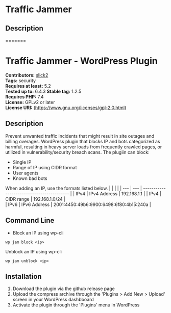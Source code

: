 # Traffic Jammer

## Description
=======
# Traffic Jammer - WordPress Plugin #  
**Contributors:** [slick2](https://profiles.wordpress.org/slick2/)  
**Tags:** security  
**Requires at least:** 5.2  
**Tested up to:** 6.4.3
**Stable tag:** 1.2.5  
**Requires PHP:** 7.4  
**License:** GPLv2 or later  
**License URI:** (https://www.gnu.org/licenses/gpl-2.0.html)  

## Description ##


Prevent unwanted traffic incidents that might result in site outages and billing overages.  WordPress plugin that blocks IP and bots categorized as harmful, resulting in heavy server loads from frequently crawled pages, or utilized in vulnerability/security breach scans.  The plugiin can block:

- Single IP
- Range of IP using CIDR format
- User agents 
- Known bad bots

When adding an IP, use the formats listed below.
|      |                 |                                            |
| ---  | ---             | ------------------------------------------ |
| IPv4 |	IPv4 Address |	192.168.1.1                               |
| IPv4 |	CIDR range	 |  192.168.1.0/24                            |  
| IPv6 |    IPv6 Address |	2001:4450:49b6:9900:6498:6f80:4b15:240a   |

## Command Line ##
- Block an IP using wp-cli
```
wp jam block <ip>
```
Unblock an IP using wp-cli
```
wp jam unblock <ip>
```

## Installation ##

1. Download the plugin via the github release page
1. Upload the compress archive through the 'Plugins > Add New > Upload' screen in your WordPress dashbboard
1. Activate the plugin through the 'Plugins' menu in WordPress 
